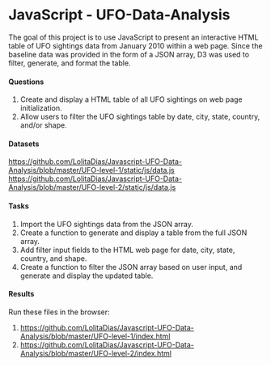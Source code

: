 # JavaScript - UFO-Data-Analysis

The goal of this project is to use JavaScript to present an interactive HTML table of UFO sightings data from January 2010 within a web page. Since the baseline data was provided in the form of a JSON array, D3 was used to filter, generate, and format the table.

#### Questions

1. Create and display a HTML table of all UFO sightings on web page initialization.
2. Allow users to filter the UFO sightings table by date, city, state, country, and/or shape.

#### Datasets
https://github.com/LolitaDias/Javascript-UFO-Data-Analysis/blob/master/UFO-level-1/static/js/data.js
https://github.com/LolitaDias/Javascript-UFO-Data-Analysis/blob/master/UFO-level-2/static/js/data.js

#### Tasks

1. Import the UFO sightings data from the JSON array.
2. Create a function to generate and display a table from the full JSON array.
3. Add filter input fields to the HTML web page for date, city, state, country, and shape.
4. Create a function to filter the JSON array based on user input, and generate and display the updated table.

#### Results

Run these files in the browser:

1. https://github.com/LolitaDias/Javascript-UFO-Data-Analysis/blob/master/UFO-level-1/index.html
2. https://github.com/LolitaDias/Javascript-UFO-Data-Analysis/blob/master/UFO-level-2/index.html







